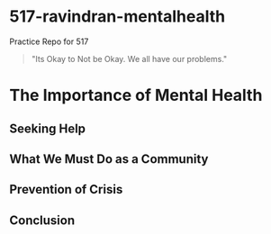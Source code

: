 # 517-ravindran-mentalhealth
Practice Repo for 517

> "Its Okay to Not be Okay. We all have our problems."

# The Importance of Mental Health 

## Seeking Help

## What We Must Do as a Community 

## Prevention of Crisis

## Conclusion 

